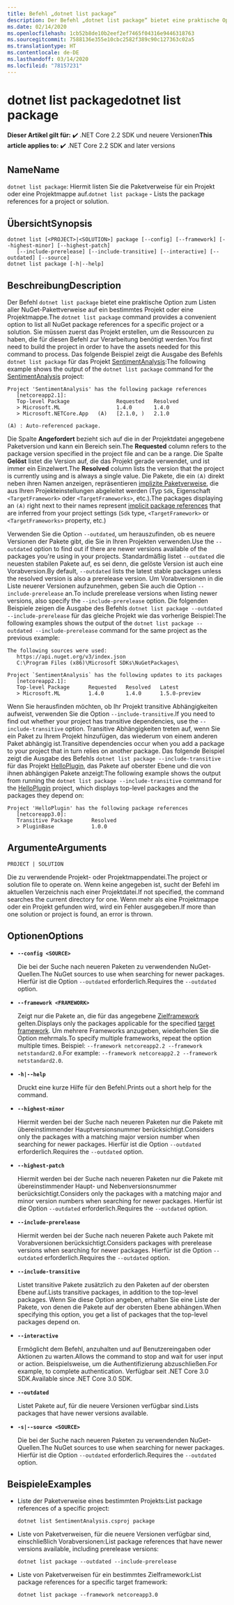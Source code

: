 ```yaml
---
title: Befehl „dotnet list package“
description: Der Befehl „dotnet list package“ bietet eine praktische Option zum Listen von Pakettverweisen auf ein Projekt oder eine Projektmappe.
ms.date: 02/14/2020
ms.openlocfilehash: 1cb52b8de10b2eef2ef7465f04316e9446318763
ms.sourcegitcommit: 7588136e355e10cbc2582f389c90c127363c02a5
ms.translationtype: HT
ms.contentlocale: de-DE
ms.lasthandoff: 03/14/2020
ms.locfileid: "78157231"
---
```

# <a name="dotnet-list-package"></a><span data-ttu-id="c5107-103">dotnet list package</span><span class="sxs-lookup"><span data-stu-id="c5107-103">dotnet list package</span></span>

<span data-ttu-id="c5107-104">**Dieser Artikel gilt für:** ✔️ .NET Core 2.2 SDK und neuere Versionen</span><span class="sxs-lookup"><span data-stu-id="c5107-104">**This article applies to:** ✔️ .NET Core 2.2 SDK and later versions</span></span>

## <a name="name"></a><span data-ttu-id="c5107-105">Name</span><span class="sxs-lookup"><span data-stu-id="c5107-105">Name</span></span>

<span data-ttu-id="c5107-106">`dotnet list package`: Hiermit listen Sie die Paketverweise für ein Projekt oder eine Projektmappe auf.</span><span class="sxs-lookup"><span data-stu-id="c5107-106">`dotnet list package` - Lists the package references for a project or solution.</span></span>

## <a name="synopsis"></a><span data-ttu-id="c5107-107">Übersicht</span><span class="sxs-lookup"><span data-stu-id="c5107-107">Synopsis</span></span>

```dotnetcli
dotnet list [<PROJECT>|<SOLUTION>] package [--config] [--framework] [--highest-minor] [--highest-patch]
   [--include-prerelease] [--include-transitive] [--interactive] [--outdated] [--source]
dotnet list package [-h|--help]
```

## <a name="description"></a><span data-ttu-id="c5107-108">Beschreibung</span><span class="sxs-lookup"><span data-stu-id="c5107-108">Description</span></span>

<span data-ttu-id="c5107-109">Der Befehl `dotnet list package` bietet eine praktische Option zum Listen aller NuGet-Pakettverweise auf ein bestimmtes Projekt oder eine Projektmappe.</span><span class="sxs-lookup"><span data-stu-id="c5107-109">The `dotnet list package` command provides a convenient option to list all NuGet package references for a specific project or a solution.</span></span> <span data-ttu-id="c5107-110">Sie müssen zuerst das Projekt erstellen, um die Ressourcen zu haben, die für diesen Befehl zur Verarbeitung benötigt werden.</span><span class="sxs-lookup"><span data-stu-id="c5107-110">You first need to build the project in order to have the assets needed for this command to process.</span></span> <span data-ttu-id="c5107-111">Das folgende Beispiel zeigt die Ausgabe des Befehls `dotnet list package` für das Projekt [SentimentAnalysis](https://github.com/dotnet/samples/tree/master/machine-learning/tutorials/SentimentAnalysis):</span><span class="sxs-lookup"><span data-stu-id="c5107-111">The following example shows the output of the `dotnet list package` command for the [SentimentAnalysis](https://github.com/dotnet/samples/tree/master/machine-learning/tutorials/SentimentAnalysis) project:</span></span>

```output
Project 'SentimentAnalysis' has the following package references
   [netcoreapp2.1]:
   Top-level Package               Requested   Resolved
   > Microsoft.ML                  1.4.0       1.4.0
   > Microsoft.NETCore.App   (A)   [2.1.0, )   2.1.0

(A) : Auto-referenced package.
```

<span data-ttu-id="c5107-112">Die Spalte **Angefordert** bezieht sich auf die in der Projektdatei angegebene Paketversion und kann ein Bereich sein.</span><span class="sxs-lookup"><span data-stu-id="c5107-112">The **Requested** column refers to the package version specified in the project file and can be a range.</span></span> <span data-ttu-id="c5107-113">Die Spalte **Gelöst** listet die Version auf, die das Projekt gerade verwendet, und ist immer ein Einzelwert.</span><span class="sxs-lookup"><span data-stu-id="c5107-113">The **Resolved** column lists the version that the project is currently using and is always a single value.</span></span> <span data-ttu-id="c5107-114">Die Pakete, die ein `(A)` direkt neben ihren Namen anzeigen, repräsentieren [implizite Paketverweise](csproj.md#implicit-package-references), die aus Ihren Projekteinstellungen abgeleitet werden (Typ `Sdk`, Eigenschaft `<TargetFramework>` oder `<TargetFrameworks>`, etc.).</span><span class="sxs-lookup"><span data-stu-id="c5107-114">The packages displaying an `(A)` right next to their names represent [implicit package references](csproj.md#implicit-package-references) that are inferred from your project settings (`Sdk` type, `<TargetFramework>` or `<TargetFrameworks>` property, etc.)</span></span>

<span data-ttu-id="c5107-115">Verwenden Sie die Option `--outdated`, um herauszufinden, ob es neuere Versionen der Pakete gibt, die Sie in Ihren Projekten verwenden.</span><span class="sxs-lookup"><span data-stu-id="c5107-115">Use the `--outdated` option to find out if there are newer versions available of the packages you're using in your projects.</span></span> <span data-ttu-id="c5107-116">Standardmäßig listet `--outdated` die neuesten stabilen Pakete auf, es sei denn, die gelöste Version ist auch eine Vorabversion.</span><span class="sxs-lookup"><span data-stu-id="c5107-116">By default, `--outdated` lists the latest stable packages unless the resolved version is also a prerelease version.</span></span> <span data-ttu-id="c5107-117">Um Vorabversionen in die Liste neuerer Versionen aufzunehmen, geben Sie auch die Option `--include-prerelease` an.</span><span class="sxs-lookup"><span data-stu-id="c5107-117">To include prerelease versions when listing newer versions, also specify the `--include-prerelease` option.</span></span> <span data-ttu-id="c5107-118">Die folgenden Beispiele zeigen die Ausgabe des Befehls `dotnet list package --outdated --include-prerelease` für das gleiche Projekt wie das vorherige Beispiel:</span><span class="sxs-lookup"><span data-stu-id="c5107-118">The following examples shows the output of the `dotnet list package --outdated --include-prerelease` command for the same project as the previous example:</span></span>

```output
The following sources were used:
   https://api.nuget.org/v3/index.json
   C:\Program Files (x86)\Microsoft SDKs\NuGetPackages\

Project `SentimentAnalysis` has the following updates to its packages
   [netcoreapp2.1]:
   Top-level Package      Requested   Resolved   Latest
   > Microsoft.ML         1.4.0       1.4.0      1.5.0-preview
```

<span data-ttu-id="c5107-119">Wenn Sie herausfinden möchten, ob Ihr Projekt transitive Abhängigkeiten aufweist, verwenden Sie die Option `--include-transitive`.</span><span class="sxs-lookup"><span data-stu-id="c5107-119">If you need to find out whether your project has transitive dependencies, use the `--include-transitive` option.</span></span> <span data-ttu-id="c5107-120">Transitive Abhängigkeiten treten auf, wenn Sie ein Paket zu Ihrem Projekt hinzufügen, das wiederum von einem anderen Paket abhängig ist.</span><span class="sxs-lookup"><span data-stu-id="c5107-120">Transitive dependencies occur when you add a package to your project that in turn relies on another package.</span></span> <span data-ttu-id="c5107-121">Das folgende Beispiel zeigt die Ausgabe des Befehls `dotnet list package --include-transitive` für das Projekt [HelloPlugin](https://github.com/dotnet/samples/tree/master/core/extensions/AppWithPlugin/HelloPlugin), das Pakete auf oberster Ebene und die von ihnen abhängigen Pakete anzeigt:</span><span class="sxs-lookup"><span data-stu-id="c5107-121">The following example shows the output from running the `dotnet list package --include-transitive` command for the [HelloPlugin](https://github.com/dotnet/samples/tree/master/core/extensions/AppWithPlugin/HelloPlugin) project, which displays top-level packages and the packages they depend on:</span></span>

```output
Project 'HelloPlugin' has the following package references
   [netcoreapp3.0]:
   Transitive Package      Resolved
   > PluginBase            1.0.0
```

## <a name="arguments"></a><span data-ttu-id="c5107-122">Argumente</span><span class="sxs-lookup"><span data-stu-id="c5107-122">Arguments</span></span>

`PROJECT | SOLUTION`

<span data-ttu-id="c5107-123">Die zu verwendende Projekt- oder Projektmappendatei.</span><span class="sxs-lookup"><span data-stu-id="c5107-123">The project or solution file to operate on.</span></span> <span data-ttu-id="c5107-124">Wenn keine angegeben ist, sucht der Befehl im aktuellen Verzeichnis nach einer Projektdatei.</span><span class="sxs-lookup"><span data-stu-id="c5107-124">If not specified, the command searches the current directory for one.</span></span> <span data-ttu-id="c5107-125">Wenn mehr als eine Projektmappe oder ein Projekt gefunden wird, wird ein Fehler ausgegeben.</span><span class="sxs-lookup"><span data-stu-id="c5107-125">If more than one solution or project is found, an error is thrown.</span></span>

## <a name="options"></a><span data-ttu-id="c5107-126">Optionen</span><span class="sxs-lookup"><span data-stu-id="c5107-126">Options</span></span>

- **`--config <SOURCE>`**

  <span data-ttu-id="c5107-127">Die bei der Suche nach neueren Paketen zu verwendenden NuGet-Quellen.</span><span class="sxs-lookup"><span data-stu-id="c5107-127">The NuGet sources to use when searching for newer packages.</span></span> <span data-ttu-id="c5107-128">Hierfür ist die Option `--outdated` erforderlich.</span><span class="sxs-lookup"><span data-stu-id="c5107-128">Requires the `--outdated` option.</span></span>

- **`--framework <FRAMEWORK>`**

  <span data-ttu-id="c5107-129">Zeigt nur die Pakete an, die für das angegebene [Zielframework](../../standard/frameworks.md) gelten.</span><span class="sxs-lookup"><span data-stu-id="c5107-129">Displays only the packages applicable for the specified [target framework](../../standard/frameworks.md).</span></span> <span data-ttu-id="c5107-130">Um mehrere Frameworks anzugeben, wiederholen Sie die Option mehrmals.</span><span class="sxs-lookup"><span data-stu-id="c5107-130">To specify multiple frameworks, repeat the option multiple times.</span></span> <span data-ttu-id="c5107-131">Beispiel: `--framework netcoreapp2.2 --framework netstandard2.0`.</span><span class="sxs-lookup"><span data-stu-id="c5107-131">For example: `--framework netcoreapp2.2 --framework netstandard2.0`.</span></span>

- **`-h|--help`**

  <span data-ttu-id="c5107-132">Druckt eine kurze Hilfe für den Befehl.</span><span class="sxs-lookup"><span data-stu-id="c5107-132">Prints out a short help for the command.</span></span>

- **`--highest-minor`**

  <span data-ttu-id="c5107-133">Hiermit werden bei der Suche nach neueren Paketen nur die Pakete mit übereinstimmender Hauptversionsnummer berücksichtigt.</span><span class="sxs-lookup"><span data-stu-id="c5107-133">Considers only the packages with a matching major version number when searching for newer packages.</span></span> <span data-ttu-id="c5107-134">Hierfür ist die Option `--outdated` erforderlich.</span><span class="sxs-lookup"><span data-stu-id="c5107-134">Requires the `--outdated` option.</span></span>

- **`--highest-patch`**

  <span data-ttu-id="c5107-135">Hiermit werden bei der Suche nach neueren Paketen nur die Pakete mit übereinstimmender Haupt- und Nebenversionsnummer berücksichtigt.</span><span class="sxs-lookup"><span data-stu-id="c5107-135">Considers only the packages with a matching major and minor version numbers when searching for newer packages.</span></span> <span data-ttu-id="c5107-136">Hierfür ist die Option `--outdated` erforderlich.</span><span class="sxs-lookup"><span data-stu-id="c5107-136">Requires the `--outdated` option.</span></span>

- **`--include-prerelease`**

  <span data-ttu-id="c5107-137">Hiermit werden bei der Suche nach neueren Pakete auch Pakete mit Vorabversionen berücksichtigt.</span><span class="sxs-lookup"><span data-stu-id="c5107-137">Considers packages with prerelease versions when searching for newer packages.</span></span> <span data-ttu-id="c5107-138">Hierfür ist die Option `--outdated` erforderlich.</span><span class="sxs-lookup"><span data-stu-id="c5107-138">Requires the `--outdated` option.</span></span>

- **`--include-transitive`**

  <span data-ttu-id="c5107-139">Listet transitive Pakete zusätzlich zu den Paketen auf der obersten Ebene auf.</span><span class="sxs-lookup"><span data-stu-id="c5107-139">Lists transitive packages, in addition to the top-level packages.</span></span> <span data-ttu-id="c5107-140">Wenn Sie diese Option angeben, erhalten Sie eine Liste der Pakete, von denen die Pakete auf der obersten Ebene abhängen.</span><span class="sxs-lookup"><span data-stu-id="c5107-140">When specifying this option, you get a list of packages that the top-level packages depend on.</span></span>

- **`--interactive`**

  <span data-ttu-id="c5107-141">Ermöglicht dem Befehl, anzuhalten und auf Benutzereingaben oder Aktionen zu warten.</span><span class="sxs-lookup"><span data-stu-id="c5107-141">Allows the command to stop and wait for user input or action.</span></span> <span data-ttu-id="c5107-142">Beispielsweise, um die Authentifizierung abzuschließen.</span><span class="sxs-lookup"><span data-stu-id="c5107-142">For example, to complete authentication.</span></span> <span data-ttu-id="c5107-143">Verfügbar seit .NET Core 3.0 SDK.</span><span class="sxs-lookup"><span data-stu-id="c5107-143">Available since .NET Core 3.0 SDK.</span></span>

- **`--outdated`**

  <span data-ttu-id="c5107-144">Listet Pakete auf, für die neuere Versionen verfügbar sind.</span><span class="sxs-lookup"><span data-stu-id="c5107-144">Lists packages that have newer versions available.</span></span>

- **`-s|--source <SOURCE>`**

  <span data-ttu-id="c5107-145">Die bei der Suche nach neueren Paketen zu verwendenden NuGet-Quellen.</span><span class="sxs-lookup"><span data-stu-id="c5107-145">The NuGet sources to use when searching for newer packages.</span></span> <span data-ttu-id="c5107-146">Hierfür ist die Option `--outdated` erforderlich.</span><span class="sxs-lookup"><span data-stu-id="c5107-146">Requires the `--outdated` option.</span></span>

## <a name="examples"></a><span data-ttu-id="c5107-147">Beispiele</span><span class="sxs-lookup"><span data-stu-id="c5107-147">Examples</span></span>

- <span data-ttu-id="c5107-148">Liste der Paketverweise eines bestimmten Projekts:</span><span class="sxs-lookup"><span data-stu-id="c5107-148">List package references of a specific project:</span></span>

  ```dotnetcli
  dotnet list SentimentAnalysis.csproj package
  ```

- <span data-ttu-id="c5107-149">Liste von Paketverweisen, für die neuere Versionen verfügbar sind, einschließlich Vorabversionen:</span><span class="sxs-lookup"><span data-stu-id="c5107-149">List package references that have newer versions available, including prerelease versions:</span></span>

  ```dotnetcli
  dotnet list package --outdated --include-prerelease
  ```

- <span data-ttu-id="c5107-150">Liste von Paketverweisen für ein bestimmtes Zielframework:</span><span class="sxs-lookup"><span data-stu-id="c5107-150">List package references for a specific target framework:</span></span>

  ```dotnetcli
  dotnet list package --framework netcoreapp3.0
  ```

